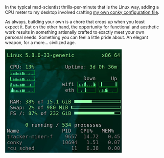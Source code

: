 <!--
.. title: Conky.
.. slug: conky
.. date: 2020-01-15 16:09:13-06:00
.. tags: linux
.. link: 
.. description: 
.. type: text
-->

In the typical mad-scientist thrills-per-minute that is the Linux way,
adding a CPU meter to my desktop involved crafting
[my own conky configuration file](https://github.com/tartley/dotfiles/tree/main/.config/conky).

As always, building your own is a chore that crops up when you least expect
it. But on the other hand, the opportunity for functional and aesthetic
work results in something artisnally crafted to exactly meet your own personal
needs. Something you can feel a little pride about. An elegant weapon,
for a more... civilized age.

![An elegant weapon, for a more... civilised age.](/files/2020/conky.jpg)
